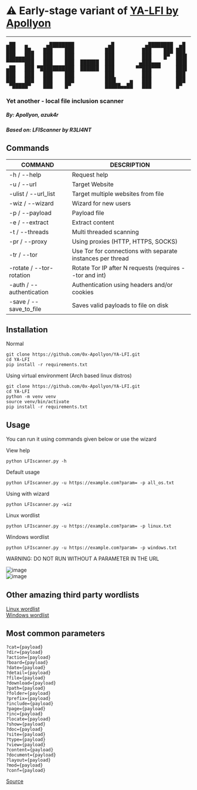 # ⚠️ Early-stage variant of [YA-LFI by Apollyon](https://github.com/0x-Apollyon/YA-LFI)
---
<pre>
▄██   ▄      ▄████████           ▄█          ▄████████  ▄█  
███   ██▄   ███    ███          ███         ███    ███ ███  
███▄▄▄███   ███    ███          ███         ███    █▀  ███▌ 
▀▀▀▀▀▀███   ███    ███  ██████  ███        ▄███▄▄▄     ███▌ 
▄██   ███ ▀███████████  ██████  ███       ▀▀███▀▀▀     ███▌ 
███   ███   ███    ███          ███         ███        ███  
███   ███   ███    ███          ███▌    ▄   ███        ███  
 ▀█████▀    ███    █▀           █████▄▄██   ███        █▀   </pre>
                                
### Yet another - local file inclusion scanner
##### By: Apollyon, azuk4r
##### Based on: LFIScanner by R3LI4NT  

## Commands

| COMMAND | DESCRIPTION |
| ------------- | ------------- |
| -h / --help | Request help |
| -u / --url | Target Website |
| -ulist / --url_list | Target multiple websites from file |
| -wiz / --wizard | Wizard for new users |
| -p / --payload | Payload file |
| -e / --extract | Extract content |
| -t / --threads | Multi threaded scanning |
| -pr / --proxy | Using proxies (HTTP, HTTPS, SOCKS) |
| -tr / --tor | Use Tor for connections with separate instances per thread |
| -rotate / --tor-rotation | Rotate Tor IP after N requests (requires --tor and int) |
| -auth / --authentication | Authentication using headers and/or cookies |
| -save / --save_to_file | Saves valid payloads to file on disk |

## Installation
Normal
```
git clone https://github.com/0x-Apollyon/YA-LFI.git
cd YA-LFI
pip install -r requirements.txt
```
Using virtual environment (Arch based linux distros)
```
git clone https://github.com/0x-Apollyon/YA-LFI.git
cd YA-LFI
python -m venv venv
source venv/bin/activate
pip install -r requirements.txt
```

## Usage

You can run it using commands given below or use the wizard

View help
```
python LFIscanner.py -h
```
Default usage
```
python LFIscanner.py -u https://example.com?param= -p all_os.txt
```
Using with wizard
```
python LFIscanner.py -wiz
```
Linux wordlist
```
python LFIscanner.py -u https://example.com?param= -p linux.txt 
```
Windows wordlist
```
python LFIscanner.py -u https://example.com?param= -p windows.txt
```
WARNING: DO NOT RUN WITHOUT A PARAMETER IN THE URL

![image](https://github.com/user-attachments/assets/4e07bcd8-21a2-43e4-8551-8006460f8ce7) <br>
![image](https://github.com/user-attachments/assets/be6ae5a0-376b-4a95-899b-3f4d47c933fd)



## Other amazing third party wordlists

[Linux wordlist](https://github.com/carlospolop/Auto_Wordlists/blob/main/wordlists/file_inclusion_linux.txt) <br>
[Windows wordlist](https://github.com/carlospolop/Auto_Wordlists/blob/main/wordlists/file_inclusion_windows.txt)

## Most common parameters

```
?cat={payload}
?dir={payload}
?action={payload}
?board={payload}
?date={payload}
?detail={payload}
?file={payload}
?download={payload}
?path={payload}
?folder={payload}
?prefix={payload}
?include={payload}
?page={payload}
?inc={payload}
?locate={payload}
?show={payload}
?doc={payload}
?site={payload}
?type={payload}
?view={payload}
?content={payload}
?document={payload}
?layout={payload}
?mod={payload}
?conf={payload}
```
[Source](https://book.hacktricks.xyz/pentesting-web/file-inclusion)
